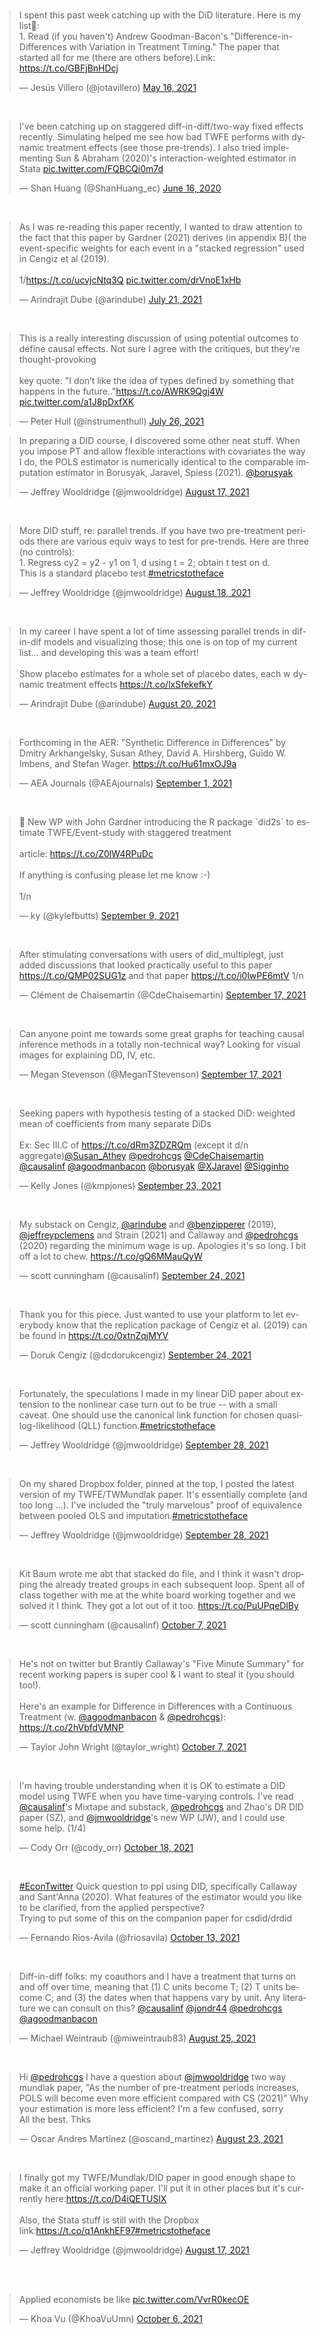 <br>

<blockquote class="twitter-tweet"><p lang="en" dir="ltr">I spent this past week catching up with the DiD literature. Here is my list🧵:<br>1. Read (if you haven&#39;t) Andrew Goodman-Bacon&#39;s &quot;Difference-in-Differences with Variation in Treatment Timing.&quot; The paper that started all for me (there are others before).Link: <a href="https://t.co/GBFjBnHDcj">https://t.co/GBFjBnHDcj</a></p>&mdash; Jesús Villero (@jotavillero) <a href="https://twitter.com/jotavillero/status/1393957055514529803?ref_src=twsrc%5Etfw">May 16, 2021</a></blockquote> <script async src="https://platform.twitter.com/widgets.js" charset="utf-8"></script>

<br>

<blockquote class="twitter-tweet"><p lang="en" dir="ltr">I&#39;ve been catching up on staggered diff-in-diff/two-way fixed effects recently. Simulating helped me see how bad TWFE performs with dynamic treatment effects (see those pre-trends). I also tried implementing Sun &amp; Abraham (2020)&#39;s interaction-weighted estimator in Stata <a href="https://t.co/FQBCQi0m7d">pic.twitter.com/FQBCQi0m7d</a></p>&mdash; Shan Huang (@ShanHuang_ec) <a href="https://twitter.com/ShanHuang_ec/status/1272928307441475585?ref_src=twsrc%5Etfw">June 16, 2020</a></blockquote> <script async src="https://platform.twitter.com/widgets.js" charset="utf-8"></script>

<br>

<blockquote class="twitter-tweet"><p lang="en" dir="ltr">As I was re-reading this paper recently, I wanted to draw attention to the fact that this paper by Gardner (2021) derives (in appendix B)( the event-specific weights for each event in a &quot;stacked regression&quot; used in Cengiz et al (2019).<br><br>1/<a href="https://t.co/ucvjcNtq3Q">https://t.co/ucvjcNtq3Q</a> <a href="https://t.co/drVnoE1xHb">pic.twitter.com/drVnoE1xHb</a></p>&mdash; Arindrajit Dube (@arindube) <a href="https://twitter.com/arindube/status/1417972575980883970?ref_src=twsrc%5Etfw">July 21, 2021</a></blockquote> <script async src="https://platform.twitter.com/widgets.js" charset="utf-8"></script>

<br>

<blockquote class="twitter-tweet"><p lang="en" dir="ltr">This is a really interesting discussion of using potential outcomes to define causal effects. Not sure I agree with the critiques, but they&#39;re thought-provoking<br><br>key quote: &quot;I don’t like the idea of types defined by something that happens in the future..&quot;<a href="https://t.co/AWRK9Qgj4W">https://t.co/AWRK9Qgj4W</a> <a href="https://t.co/a1J8pDxfXK">pic.twitter.com/a1J8pDxfXK</a></p>&mdash; Peter Hull (@instrumenthull) <a href="https://twitter.com/instrumenthull/status/1419652224565878785?ref_src=twsrc%5Etfw">July 26, 2021</a></blockquote> <script async src="https://platform.twitter.com/widgets.js" charset="utf-8"></script>

<blockquote class="twitter-tweet"><p lang="en" dir="ltr">In preparing a DID course, I discovered some other neat stuff. When you impose PT and allow flexible interactions with covariates the way I do, the POLS estimator is numerically identical to the comparable imputation estimator in Borusyak, Jaravel, Spiess (2021). <a href="https://twitter.com/borusyak?ref_src=twsrc%5Etfw">@borusyak</a></p>&mdash; Jeffrey Wooldridge (@jmwooldridge) <a href="https://twitter.com/jmwooldridge/status/1427472503467872259?ref_src=twsrc%5Etfw">August 17, 2021</a></blockquote> <script async src="https://platform.twitter.com/widgets.js" charset="utf-8"></script>

<br>

<blockquote class="twitter-tweet"><p lang="en" dir="ltr">More DID stuff, re: parallel trends. If you have two pre-treatment periods there are various equiv ways to test for pre-trends. Here are three (no controls):<br>1. Regress cy2 = y2 - y1 on 1, d using t = 2; obtain t test on d.<br>This is a standard placebo test.<a href="https://twitter.com/hashtag/metricstotheface?src=hash&amp;ref_src=twsrc%5Etfw">#metricstotheface</a></p>&mdash; Jeffrey Wooldridge (@jmwooldridge) <a href="https://twitter.com/jmwooldridge/status/1428101550539517963?ref_src=twsrc%5Etfw">August 18, 2021</a></blockquote> <script async src="https://platform.twitter.com/widgets.js" charset="utf-8"></script>

<br>

<blockquote class="twitter-tweet"><p lang="en" dir="ltr">In my career I have spent a lot of time assessing parallel trends in dif-in-dif models and visualizing those; this one is on top of my current list... and developing this was a team effort!<br><br>Show placebo estimates for a whole set of placebo dates, each w dynamic treatment effects <a href="https://t.co/lxSfekefkY">https://t.co/lxSfekefkY</a></p>&mdash; Arindrajit Dube (@arindube) <a href="https://twitter.com/arindube/status/1428814968040865795?ref_src=twsrc%5Etfw">August 20, 2021</a></blockquote> <script async src="https://platform.twitter.com/widgets.js" charset="utf-8"></script>

<br>

<blockquote class="twitter-tweet"><p lang="en" dir="ltr">Forthcoming in the AER: &quot;Synthetic Difference in Differences&quot; by Dmitry Arkhangelsky, Susan Athey, David A. Hirshberg, Guido W. Imbens, and Stefan Wager. <a href="https://t.co/Hu61mxOJ9a">https://t.co/Hu61mxOJ9a</a></p>&mdash; AEA Journals (@AEAjournals) <a href="https://twitter.com/AEAjournals/status/1433055473033486339?ref_src=twsrc%5Etfw">September 1, 2021</a></blockquote> <script async src="https://platform.twitter.com/widgets.js" charset="utf-8"></script>

<br>

<blockquote class="twitter-tweet"><p lang="en" dir="ltr">🥳 New WP with John Gardner introducing the R package `did2s` to estimate TWFE/Event-study with staggered treatment<br><br>article: <a href="https://t.co/Z0lW4RPuDc">https://t.co/Z0lW4RPuDc</a><br><br>If anything is confusing please let me know :-)<br><br>1/n</p>&mdash; ky (@kylefbutts) <a href="https://twitter.com/kylefbutts/status/1436101934390276120?ref_src=twsrc%5Etfw">September 9, 2021</a></blockquote> <script async src="https://platform.twitter.com/widgets.js" charset="utf-8"></script>

<br>


<blockquote class="twitter-tweet"><p lang="en" dir="ltr">After stimulating conversations with users of did_multiplegt, just added discussions that looked practically useful to this paper <a href="https://t.co/QMP02SUG1z">https://t.co/QMP02SUG1z</a> and that paper <a href="https://t.co/i0lwPE6mtV">https://t.co/i0lwPE6mtV</a> 1/n</p>&mdash; Clément de Chaisemartin (@CdeChaisemartin) <a href="https://twitter.com/CdeChaisemartin/status/1438785255239000065?ref_src=twsrc%5Etfw">September 17, 2021</a></blockquote> <script async src="https://platform.twitter.com/widgets.js" charset="utf-8"></script>

<br>

<blockquote class="twitter-tweet"><p lang="en" dir="ltr">Can anyone point me towards some great graphs for teaching causal inference methods in a totally non-technical way? Looking for visual images for explaining DD, IV, etc.</p>&mdash; Megan Stevenson (@MeganTStevenson) <a href="https://twitter.com/MeganTStevenson/status/1438816576938123275?ref_src=twsrc%5Etfw">September 17, 2021</a></blockquote> <script async src="https://platform.twitter.com/widgets.js" charset="utf-8"></script>

<br>

<blockquote class="twitter-tweet"><p lang="en" dir="ltr">Seeking papers with hypothesis testing of a stacked DiD: weighted mean of coefficients from many separate DiDs<br><br>Ex: Sec III.C of <a href="https://t.co/dRm3ZDZRQm">https://t.co/dRm3ZDZRQm</a> (except it d/n aggregate)<a href="https://twitter.com/Susan_Athey?ref_src=twsrc%5Etfw">@Susan_Athey</a> <a href="https://twitter.com/pedrohcgs?ref_src=twsrc%5Etfw">@pedrohcgs</a> <a href="https://twitter.com/CdeChaisemartin?ref_src=twsrc%5Etfw">@CdeChaisemartin</a> <a href="https://twitter.com/causalinf?ref_src=twsrc%5Etfw">@causalinf</a> <a href="https://twitter.com/agoodmanbacon?ref_src=twsrc%5Etfw">@agoodmanbacon</a> <a href="https://twitter.com/borusyak?ref_src=twsrc%5Etfw">@borusyak</a> <a href="https://twitter.com/XJaravel?ref_src=twsrc%5Etfw">@XJaravel</a> <a href="https://twitter.com/Sigginho?ref_src=twsrc%5Etfw">@Sigginho</a></p>&mdash; Kelly Jones (@kmpjones) <a href="https://twitter.com/kmpjones/status/1441062039233908738?ref_src=twsrc%5Etfw">September 23, 2021</a></blockquote> <script async src="https://platform.twitter.com/widgets.js" charset="utf-8"></script>

<br>

<blockquote class="twitter-tweet"><p lang="en" dir="ltr">My substack on Cengiz, <a href="https://twitter.com/arindube?ref_src=twsrc%5Etfw">@arindube</a> and <a href="https://twitter.com/benzipperer?ref_src=twsrc%5Etfw">@benzipperer</a> (2019), <a href="https://twitter.com/jeffreypclemens?ref_src=twsrc%5Etfw">@jeffreypclemens</a> and Strain (2021) and Callaway and <a href="https://twitter.com/pedrohcgs?ref_src=twsrc%5Etfw">@pedrohcgs</a> (2020) regarding the minimum wage is up. Apologies it&#39;s so long. I bit off a lot to chew. <a href="https://t.co/gQ6MMauQyW">https://t.co/gQ6MMauQyW</a></p>&mdash; scott cunningham (@causalinf) <a href="https://twitter.com/causalinf/status/1441400918499643396?ref_src=twsrc%5Etfw">September 24, 2021</a></blockquote> <script async src="https://platform.twitter.com/widgets.js" charset="utf-8"></script>

<br>

<blockquote class="twitter-tweet"><p lang="en" dir="ltr">Thank you for this piece. Just wanted to use your platform to let everybody know that the replication package of Cengiz et al. (2019) can be found in <a href="https://t.co/0xtnZqjMYV">https://t.co/0xtnZqjMYV</a></p>&mdash; Doruk Cengiz (@dcdorukcengiz) <a href="https://twitter.com/dcdorukcengiz/status/1441409005587468289?ref_src=twsrc%5Etfw">September 24, 2021</a></blockquote> <script async src="https://platform.twitter.com/widgets.js" charset="utf-8"></script>

<br>

<blockquote class="twitter-tweet"><p lang="en" dir="ltr">Fortunately, the speculations I made in my linear DiD paper about extension to the nonlinear case turn out to be true -- with a small caveat. One should use the canonical link function for chosen quasi-log-likelihood (QLL) function.<a href="https://twitter.com/hashtag/metricstotheface?src=hash&amp;ref_src=twsrc%5Etfw">#metricstotheface</a></p>&mdash; Jeffrey Wooldridge (@jmwooldridge) <a href="https://twitter.com/jmwooldridge/status/1442959511556218886?ref_src=twsrc%5Etfw">September 28, 2021</a></blockquote> <script async src="https://platform.twitter.com/widgets.js" charset="utf-8"></script>

<br>

<blockquote class="twitter-tweet"><p lang="en" dir="ltr">On my shared Dropbox folder, pinned at the top, I posted the latest version of my TWFE/TWMundlak paper. It&#39;s essentially complete (and too long ...). I&#39;ve included the &quot;truly marvelous&quot; proof of equivalence between pooled OLS and imputation.<a href="https://twitter.com/hashtag/metricstotheface?src=hash&amp;ref_src=twsrc%5Etfw">#metricstotheface</a></p>&mdash; Jeffrey Wooldridge (@jmwooldridge) <a href="https://twitter.com/jmwooldridge/status/1442964786946379776?ref_src=twsrc%5Etfw">September 28, 2021</a></blockquote> <script async src="https://platform.twitter.com/widgets.js" charset="utf-8"></script>

<br>


<blockquote class="twitter-tweet"><p lang="en" dir="ltr">Kit Baum wrote me abt that stacked do file, and I think it wasn&#39;t dropping the already treated groups in each subsequent loop. Spent all of class together with me at the white board working together and we solved it I think. They got a lot out of it too. <a href="https://t.co/PuUPqeDlBy">https://t.co/PuUPqeDlBy</a></p>&mdash; scott cunningham (@causalinf) <a href="https://twitter.com/causalinf/status/1446161008402305025?ref_src=twsrc%5Etfw">October 7, 2021</a></blockquote> <script async src="https://platform.twitter.com/widgets.js" charset="utf-8"></script>

<br>

<blockquote class="twitter-tweet"><p lang="en" dir="ltr">He&#39;s not on twitter but Brantly Callaway&#39;s &quot;Five Minute Summary&quot; for recent working papers is super cool &amp; I want to steal it (you should too!).<br><br>Here&#39;s an example for Difference in Differences with a Continuous Treatment (w. <a href="https://twitter.com/agoodmanbacon?ref_src=twsrc%5Etfw">@agoodmanbacon</a> &amp; <a href="https://twitter.com/pedrohcgs?ref_src=twsrc%5Etfw">@pedrohcgs</a>): <a href="https://t.co/2hVbfdVMNP">https://t.co/2hVbfdVMNP</a></p>&mdash; Taylor John Wright (@taylor_wright) <a href="https://twitter.com/taylor_wright/status/1446098681804038152?ref_src=twsrc%5Etfw">October 7, 2021</a></blockquote> <script async src="https://platform.twitter.com/widgets.js" charset="utf-8"></script>

<br>

<blockquote class="twitter-tweet"><p lang="en" dir="ltr">I&#39;m having trouble understanding when it is OK to estimate a DID model using TWFE when you have time-varying controls. I&#39;ve read <a href="https://twitter.com/causalinf?ref_src=twsrc%5Etfw">@causalinf</a>&#39;s Mixtape and substack, <a href="https://twitter.com/pedrohcgs?ref_src=twsrc%5Etfw">@pedrohcgs</a> and Zhao&#39;s DR DID paper (SZ), and <a href="https://twitter.com/jmwooldridge?ref_src=twsrc%5Etfw">@jmwooldridge</a>&#39;s new WP (JW), and I could use some help. (1/4)</p>&mdash; Cody Orr (@cody_orr) <a href="https://twitter.com/cody_orr/status/1450126505485475843?ref_src=twsrc%5Etfw">October 18, 2021</a></blockquote> <script async src="https://platform.twitter.com/widgets.js" charset="utf-8"></script>

<br>

<blockquote class="twitter-tweet"><p lang="en" dir="ltr"><a href="https://twitter.com/hashtag/EconTwitter?src=hash&amp;ref_src=twsrc%5Etfw">#EconTwitter</a> Quick question to ppl using DID, specifically Callaway and Sant&#39;Anna (2020). What features of the estimator would you like to be clarified, from the applied perspective? <br>Trying to put some of this on the companion paper for csdid/drdid</p>&mdash; Fernando Rios-Avila (@friosavila) <a href="https://twitter.com/friosavila/status/1448309597446578189?ref_src=twsrc%5Etfw">October 13, 2021</a></blockquote> <script async src="https://platform.twitter.com/widgets.js" charset="utf-8"></script>

<br>

<blockquote class="twitter-tweet"><p lang="en" dir="ltr">Diff-in-diff folks: my coauthors and I have a treatment that turns on and off over time, meaning that (1) C units become T; (2) T units become C; and (3) the dates when that happens vary by unit. Any literature we can consult on this? <a href="https://twitter.com/causalinf?ref_src=twsrc%5Etfw">@causalinf</a> <a href="https://twitter.com/jondr44?ref_src=twsrc%5Etfw">@jondr44</a> <a href="https://twitter.com/pedrohcgs?ref_src=twsrc%5Etfw">@pedrohcgs</a> <a href="https://twitter.com/agoodmanbacon?ref_src=twsrc%5Etfw">@agoodmanbacon</a></p>&mdash; Michael Weintraub (@miweintraub83) <a href="https://twitter.com/miweintraub83/status/1430619166499823619?ref_src=twsrc%5Etfw">August 25, 2021</a></blockquote> <script async src="https://platform.twitter.com/widgets.js" charset="utf-8"></script>

<br>


<blockquote class="twitter-tweet"><p lang="en" dir="ltr">Hi <a href="https://twitter.com/pedrohcgs?ref_src=twsrc%5Etfw">@pedrohcgs</a> I have a question about <a href="https://twitter.com/jmwooldridge?ref_src=twsrc%5Etfw">@jmwooldridge</a> two way mundlak paper, &quot;As the number of pre-treatment periods increases, POLS will become even more efficient compared with CS (2021)&quot; Why your estimation is more less efficient? I&#39;m a few confused, sorry <br>All the best. Thks</p>&mdash; Oscar Andres Martinez (@oscand_martinez) <a href="https://twitter.com/oscand_martinez/status/1429915875369443341?ref_src=twsrc%5Etfw">August 23, 2021</a></blockquote> <script async src="https://platform.twitter.com/widgets.js" charset="utf-8"></script>

<br>

<blockquote class="twitter-tweet"><p lang="en" dir="ltr">I finally got my TWFE/Mundlak/DID paper in good enough shape to make it an official working paper. I&#39;ll put it in other places but it&#39;s currently here:<a href="https://t.co/D4iQETUSlX">https://t.co/D4iQETUSlX</a><br><br>Also, the Stata stuff is still with the Dropbox link:<a href="https://t.co/q1AnkhEF97">https://t.co/q1AnkhEF97</a><a href="https://twitter.com/hashtag/metricstotheface?src=hash&amp;ref_src=twsrc%5Etfw">#metricstotheface</a></p>&mdash; Jeffrey Wooldridge (@jmwooldridge) <a href="https://twitter.com/jmwooldridge/status/1427472491367305219?ref_src=twsrc%5Etfw">August 17, 2021</a></blockquote> <script async src="https://platform.twitter.com/widgets.js" charset="utf-8"></script>

<br>


<br>

<blockquote class="twitter-tweet"><p lang="en" dir="ltr">Applied economists be like <a href="https://t.co/VvrR0kecOE">pic.twitter.com/VvrR0kecOE</a></p>&mdash; Khoa Vu (@KhoaVuUmn) <a href="https://twitter.com/KhoaVuUmn/status/1445595873858101253?ref_src=twsrc%5Etfw">October 6, 2021</a></blockquote> <script async src="https://platform.twitter.com/widgets.js" charset="utf-8"></script>
